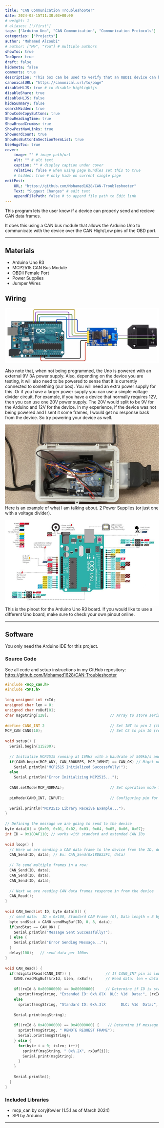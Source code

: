 ```yaml
---
title: "CAN Communication Troubleshooter"
date: 2024-03-15T11:30:03+00:00
# weight: 1
# aliases: ["/first"]
tags: ["Arduino Uno", "CAN Communication", "Communication Protocols"]
categories: ["Projects"]
author: "Mohamed Alzoubi"
# author: ["Me", "You"] # multiple authors
showToc: true
TocOpen: true
draft: false
hidemeta: false
comments: true
description: "This box can be used to verify that an OBDII device can both send and recieve CAN data frames."
canonicalURL: "https://canonical.url/to/page"
disableHLJS: true # to disable highlightjs
disableShare: true
disableHLJS: false
hideSummary: false
searchHidden: true
ShowCodeCopyButtons: true
ShowReadingTime: true
ShowBreadCrumbs: true
ShowPostNavLinks: true
ShowWordCount: true
ShowRssButtonInSectionTermList: true
UseHugoToc: true
cover:
    image: "" # image path/url
    alt: "" # alt text
    caption: "" # display caption under cover
    relative: false # when using page bundles set this to true
    # hidden: true # only hide on current single page
editPost:
    URL: "https://github.com/Mohamed1628/CAN-Troubleshooter"
    Text: "Suggest Changes" # edit text
    appendFilePath: false # to append file path to Edit link
---
```


This program lets the user know if a device can properly send and recieve CAN data frames.

It does this using a CAN bus module that allows the Arduino Uno to communicate with the device over the CAN High/Low pins of the OBD port.

---

## Materials
- Arduino Uno R3
- MCP2515 CAN Bus Module
- OBDII Female Port
- Power Supplies
- Jumper Wires

## Wiring
![wiring](images/wiring.png)

Also note that, when not being programmed, the Uno is powered with an external 9V 3A power supply. Also, depending on the device you are testing, it will also need to be powered to sense that it is currently connected to something (our box). You will need an extra power supply for this. Or if you have a larger power supply you can use a simple voltage divider circuit. For example, if you have a device that normally requires 12V, then you can use one 20V power supply. The 20V would split to be 9V for the Arduino and 12V for the device. In my experience, if the device was not being powered and I sent it some frames, I would get no response back from the device. So try powering your device as well.

![example](images/example.png)
Here is an example of what I am talking about. 2 Power Supplies (or just one with a voltage divider).

![pinout](images/pinout.png)
This is the pinout for the Arduino Uno R3 board. If you would like to use a different Uno board, make sure to check your own pinout online.

---

## Software
You only need the Arduino IDE for this project.

### Source Code
See all code and setup instructions in my GitHub repository:
https://github.com/Mohamed1628/CAN-Troubleshooter

```c++
#include <mcp_can.h>
#include <SPI.h>

long unsigned int rxId;
unsigned char len = 0;
unsigned char rxBuf[8];
char msgString[128];                            // Array to store serial string

#define CAN0_INT 2                              // Set INT to pin 2 (this pin is optional; just an interrupt pin)
MCP_CAN CAN0(10);                               // Set CS to pin 10 (required)

void setup() {
  Serial.begin(115200);
  
  // Initialize MCP2515 running at 16MHz with a baudrate of 500kb/s and the masks and filters disabled.
  if(CAN0.begin(MCP_ANY, CAN_500KBPS, MCP_16MHZ) == CAN_OK) // Might need to change baud rate for your device
    Serial.println("MCP2515 Initialized Successfully!");
  else
    Serial.println("Error Initializing MCP2515...");
  
  CAN0.setMode(MCP_NORMAL);                     // Set operation mode to normal so the MCP2515 sends acks to received data.

  pinMode(CAN0_INT, INPUT);                     // Configuring pin for /INT input
  
  Serial.println("MCP2515 Library Receive Example...");
}

// Defining the message we are going to send to the device
byte data[8] = {0x00, 0x01, 0x02, 0x03, 0x04, 0x05, 0x06, 0x07};
int ID = 0x18DAF110; // works with standard and extended CAN IDs

void loop() {
  // Here we are sending a CAN data frame to the device from the ID, defined earlier
  CAN_Send(ID, data); // Ex: CAN_Send(0x18DB33F1, data)

  // To send multiple frames in a row:
  CAN_Send(ID, data);
  CAN_Send(ID, data);
  CAN_Send(ID, data);  

  // Next we are reading CAN data frames response in from the device
  CAN_Read();
}

void CAN_Send(int ID, byte data[8]) {
  // send data:  ID = 0x100, Standard CAN Frame (0), Data length = 8 bytes, 'data' = array of data bytes to send
  byte sndStat = CAN0.sendMsgBuf(ID, 0, 8, data);
  if(sndStat == CAN_OK) {
    Serial.println("Message Sent Successfully!");
  } else {
    Serial.println("Error Sending Message...");
  }
  delay(100);   // send data per 100ms
}

void CAN_Read() {
  if(!digitalRead(CAN0_INT)) {                // If CAN0_INT pin is low, read receive buffer
    CAN0.readMsgBuf(&rxId, &len, rxBuf);      // Read data: len = data length, buf = data byte(s)
    
    if((rxId & 0x80000000) == 0x80000000)     // Determine if ID is standard (11 bits) or extended (29 bits)
      sprintf(msgString, "Extended ID: 0x%.8lX  DLC: %1d  Data:", (rxId & 0x1FFFFFFF), len);
    else
      sprintf(msgString, "Standard ID: 0x%.3lX       DLC: %1d  Data:", rxId, len);
  
    Serial.print(msgString);
  
    if((rxId & 0x40000000) == 0x40000000) {    // Determine if message is a remote request frame.
      sprintf(msgString, " REMOTE REQUEST FRAME");
      Serial.print(msgString);
    } else {
      for(byte i = 0; i<len; i++){
        sprintf(msgString, " 0x%.2X", rxBuf[i]);
        Serial.print(msgString);
      }
    }
        
    Serial.println();
  }
}
```

### Included Libraries
- mcp_can by coryjfowler (1.5.1 as of March 2024)
- SPI by Arduino
---
